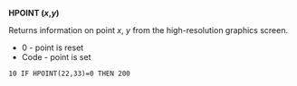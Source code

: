 **HPOINT (*x*,*y*)**

Returns information on point *x*, *y* from the high-resolution graphics screen.

- 0     - point is reset
- Code  - point is set

```ecb2
10 IF HPOINT(22,33)=0 THEN 200
```
